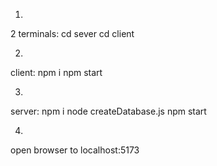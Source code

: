1)
2 terminals:
cd sever
cd client

2)
client:
npm i
npm start

3)
server:
npm i
node createDatabase.js
npm start

4)
open browser to localhost:5173